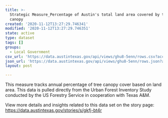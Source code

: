 ```yaml
---
title: >-
  Strategic Measure_Percentage of Austin's total land area covered by the tree
  canopy
created: '2020-11-12T13:27:29.746341'
modified: '2020-11-12T13:27:29.746351'
state: active
type: dataset
tags: []
groups:
  - Local Government
csv_url: 'https://data.austintexas.gov/api/views/ghu8-5enn/rows.csv?accessType=DOWNLOAD'
json_url: 'https://data.austintexas.gov/api/views/ghu8-5enn/rows.json?accessType=DOWNLOAD'
layout: post

---
```

This measure tracks annual percentage of  tree canopy cover based on land area.
This data is pulled directly from the Urban Forest Inventory Study conducted by the US Forestry Service in cooperation with Texas A&M. 

View more details and insights related to this data set on the story page: https://data.austintexas.gov/stories/s/gkfj-bt4r
